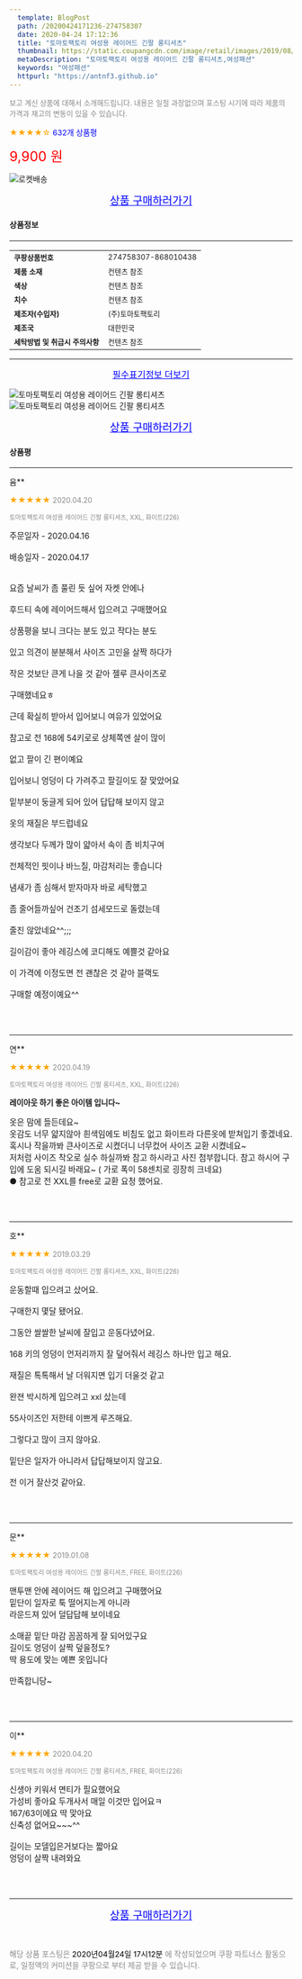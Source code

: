 ```yaml
---
  template: BlogPost
  path: /20200424171236-274758307
  date: 2020-04-24 17:12:36
  title: "토마토팩토리 여성용 레이어드 긴팔 롱티셔츠"
  thumbnail: https://static.coupangcdn.com/image/retail/images/2019/08/05/14/2/2af3c1a5-3f1b-43fe-ac96-e4a44793f014.jpg
  metaDescription: "토마토팩토리 여성용 레이어드 긴팔 롱티셔츠,여성패션"
  keywords: "여성패션"
  httpurl: "https://antnf3.github.io"
---
```

  
<span style="color: #888;font-size:0.8rem">보고 계신 상품에 대해서 소개해드립니다.
내용은 일절 과장없으며 포스팅 시기에 따라 제품의 가격과 재고의 변동이 있을 수 있습니다.</span>
  
<span style="color: orange;">★★★★☆</span> <span style="color: blue;font-size: 0.85rem;">632개 상품평</span>

<span style="font-size: 0.9rem"></span> 

<span style="color: red;font-size: 1.5rem;">9,900 원</span>

![로켓배송](https://postfiles.pstatic.net/MjAyMDA0MTBfMjcz/MDAxNTg2NDQ1OTAwMDc5.1T-Iy6-X12_V8iyof2OtSqUCu6urPUUOnjG41kbMy_kg.c1eqxaGayJ1XX0TGV24QXbZg9dvQ9C_dYZx39G_Z7Wog.PNG.cigshop2/rocket_logo.png?type=w773)

<p align="center"><a href="http://me2.do/5nD0JWIn" style="font-size: 1.2rem; color: blue;">상품 구매하러가기</a></p>

#### 상품정보

---

|                  |                       |
| ---------------- | --------------------- |
| **<span style="font-size:0.8rem;">쿠팡상품번호</span>** | <span style="font-size:0.8rem;">274758307-868010438</span> |
| **<span style="font-size:0.8rem;">제품 소재</span>**    | <span style="font-size:0.8rem;">컨텐츠 참조</span>        |
| **<span style="font-size:0.8rem;">색상</span>**    | <span style="font-size:0.8rem;">컨텐츠 참조</span>        |
| **<span style="font-size:0.8rem;">치수</span>**    | <span style="font-size:0.8rem;">컨텐츠 참조</span>        |
| **<span style="font-size:0.8rem;">제조자(수입자)</span>**    | <span style="font-size:0.8rem;">(주)토마토팩토리</span>        |
| **<span style="font-size:0.8rem;">제조국</span>**    | <span style="font-size:0.8rem;">대한민국</span>        |
| **<span style="font-size:0.8rem;">세탁방법 및 취급시 주의사항</span>**    | <span style="font-size:0.8rem;">컨텐츠 참조</span>        |




---

<p align="center"><a href="http://me2.do/5nD0JWIn" style="font-size: 1rem; color: blue;">필수표기정보 더보기</a></p>

![토마토팩토리 여성용 레이어드 긴팔 롱티셔츠](http://thumbnail6.coupangcdn.com/thumbnails/remote/q89/image/product/content/vendorItem/2019/09/20/868010438/1d8860d8-018a-440b-a16b-fcb5fb6773ad.jpg)
![토마토팩토리 여성용 레이어드 긴팔 롱티셔츠](http://thumbnail10.coupangcdn.com/thumbnails/remote/q89/image/retail/images/2019/08/06/10/9/5c4beb3b-e678-4473-8411-8772471a3a9b.jpg)

<p align="center"><a href="http://me2.do/5nD0JWIn" style="font-size: 1.2rem; color: blue;">상품 구매하러가기</a></p>

#### 상품평
  
---
  
윰**
    
<span style="color: orange;">★★★★★</span> <span style="font-size:0.8rem;color: #888;">2020.04.20</span>
    
<span style="color: #888;font-size:0.7rem">토마토팩토리 여성용 레이어드 긴팔 롱티셔츠, XXL, 화이트(226)</span>
    

    
<span style="font-size: 0.9rem;">주문일자 - 2020.04.16<br/><br/>배송일자 - 2020.04.17<br/><br/><br/>요즘 날씨가 좀 풀린 듯 싶어 자켓 안에나<br/><br/>후드티 속에 레이어드해서 입으려고 구매했어요<br/><br/>상품평을 보니 크다는 분도 있고 작다는 분도<br/><br/>있고 의견이 분분해서 사이즈 고민을 살짝 하다가<br/><br/>작은 것보단 큰게 나을 것 같아 젤루 큰사이즈로<br/><br/>구매했네요ㅎ<br/><br/>근데 확실히 받아서 입어보니 여유가 있었어요<br/><br/>참고로 전 168에 54키로로 상체쪽엔 살이 많이<br/><br/>없고 팔이 긴 편이예요<br/><br/>입어보니 엉덩이 다 가려주고 팔길이도 잘 맞았어요<br/><br/>밑부분이 둥글게 되어 있어 답답해 보이지 않고<br/><br/>옷의 재질은 부드럽네요<br/><br/>생각보다 두께가 많이 얇아서 속이 좀 비치구여<br/><br/>전체적인 핏이나 바느질, 마감처리는 좋습니다<br/><br/>냄새가 좀 심해서 받자마자 바로 세탁했고<br/><br/>좀 줄어들까싶어 건조기 섬세모드로 돌렸는데<br/><br/>줄진 않았네요^^;;;<br/><br/>길이감이 좋아 레깅스에 코디해도 예쁠것 같아요<br/><br/>이 가격에 이정도면 전 괜찮은 것 같아 블랙도<br/><br/>구매할 예정이예요^^</span>
    
<br>
<br>

---
  
연**
    
<span style="color: orange;">★★★★★</span> <span style="font-size:0.8rem;color: #888;">2020.04.19</span>
    
<span style="color: #888;font-size:0.7rem">토마토팩토리 여성용 레이어드 긴팔 롱티셔츠, XXL, 화이트(226)</span>
    
<span style="font-size:0.85rem">**레이아웃 하기 좋은 아이템 입니다~**</span>
    
<span style="font-size: 0.9rem;">옷은 맘에 들든데요~ <br/>옷감도 너무 얇지않아 흰색임에도 비침도 없고 화이트라 다른옷에 받쳐입기 좋겠네요.<br/>혹시나 작을까봐 큰사이즈로 시켰더니 너무컸어 사이즈 교환 시켰네요~<br/>저처럼 사이즈 착오로 실수 하실까봐 참고 하시라고 사진 첨부합니다. 참고 하시어 구입에 도움 되시길 바래요~ ( 가로 폭이 58센치로 굉장히 크네요) <br/>● 참고로 전 XXL를 free로 교환 요청 했어요.</span>
    
<br>
<br>

---
  
호**
    
<span style="color: orange;">★★★★★</span> <span style="font-size:0.8rem;color: #888;">2019.03.29</span>
    
<span style="color: #888;font-size:0.7rem">토마토팩토리 여성용 레이어드 긴팔 롱티셔츠, XXL, 화이트(226)</span>
    

    
<span style="font-size: 0.9rem;">운동할때 입으려고 샀어요.<br/><br/>구매한지 몇달 됐어요.<br/><br/>그동안 쌀쌀한 날씨에 잘입고 운동다녔어요.<br/><br/>168 키의 엉덩이 언저리까지 잘 덮어줘서 레깅스 하나만 입고 해요.<br/><br/>재질은 톡톡해서 날 더워지면 입기 더울것 같고<br/><br/>완젼 박시하게 입으려고 xxl 샀는데<br/><br/>55사이즈인 저한테 이쁘게 루즈해요.<br/><br/>그렇다고 많이 크지 않아요.<br/><br/>밑단은 일자가 아니라서 답답해보이지 않고요.<br/><br/>전 이거 잘산것 같아요.</span>
    
<br>
<br>

---
  
문**
    
<span style="color: orange;">★★★★★</span> <span style="font-size:0.8rem;color: #888;">2019.01.08</span>
    
<span style="color: #888;font-size:0.7rem">토마토팩토리 여성용 레이어드 긴팔 롱티셔츠, FREE, 화이트(226)</span>
    

    
<span style="font-size: 0.9rem;">맨투맨 안에 레이어드 해 입으려고 구매했어요<br/>밑단이 일자로 툭 떨어지는게 아니라<br/>라운드져 있어 덜답답해 보이네요<br/><br/>소매끝 밑단 마감 꼼꼼하게 잘 되어있구요<br/>길이도 엉덩이 살짝 덮을정도?<br/>딱 용도에 맞는 예쁜 옷입니다<br/><br/>만족합니당~</span>
    
<br>
<br>

---
  
이**
    
<span style="color: orange;">★★★★★</span> <span style="font-size:0.8rem;color: #888;">2020.04.20</span>
    
<span style="color: #888;font-size:0.7rem">토마토팩토리 여성용 레이어드 긴팔 롱티셔츠, FREE, 화이트(226)</span>
    

    
<span style="font-size: 0.9rem;">신생아 키워서 면티가 필요했어요<br/>가성비 좋아요 두개사서 매일 이것만 입어요ㅋ<br/>167/63이에요 딱 맞아요<br/>신축성 없어요~~~^^<br/><br/>길이는 모델입은거보다는  짧아요<br/>엉덩이 살짝 내려와요</span>
    
<br>
<br>


  
---
  
<p align="center"><a href="http://me2.do/5nD0JWIn" style="font-size: 1.2rem; color: blue;">상품 구매하러가기</a></p>
  
<br>
  
<span style="font-size: 0.85rem; color: #888;">해당 상품 포스팅은 <span style="color: #000;"> 2020년04월24일 17시12분 </span> 에 작성되었으며 쿠팡 파트너스 활동으로, 일정액의 커미션을 쿠팡으로 부터 제공 받을 수 있습니다.</span>